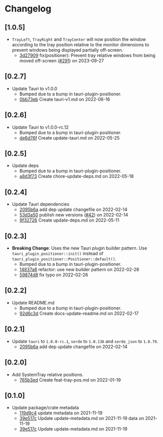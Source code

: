 # Changelog

## \[1.0.5]

-   `TrayLeft`, `TrayRight` and `TrayCenter` will now position the window
    according to the tray position relative to the monitor dimensions to prevent
    windows being displayed partially off-screen.
    -   [3d27909](https://github.com/tauri-apps/plugins-workspace/commit/3d279094d44be78cdc5d1de3938f1414e13db6b0)
        fix(positioner): Prevent tray relative windows from being moved
        off-screen
        ([#291](https://github.com/tauri-apps/plugins-workspace/pull/291)) on
        2023-09-27

## \[0.2.7]

-   Update Tauri to v1.0.0
    -   Bumped due to a bump in tauri-plugin-positioner.
    -   [0bb73eb](https://www.github.com/JonasKruckenberg/tauri-plugin-positioner/commit/0bb73eb20dae87f730c0b5f4cc08e6689e25fdba)
        Create tauri-v1.md on 2022-06-16

## \[0.2.6]

-   Update Tauri to v1.0.0-rc.12
    -   Bumped due to a bump in tauri-plugin-positioner.
    -   [de6d76f](https://www.github.com/JonasKruckenberg/tauri-plugin-positioner/commit/de6d76f3a96a68e88a7ac434d65df4dbc82af122)
        Create update-tauri.md on 2022-05-25

## \[0.2.5]

-   Update deps
    -   Bumped due to a bump in tauri-plugin-positioner.
    -   [a8d3f73](https://www.github.com/JonasKruckenberg/tauri-plugin-positioner/commit/a8d3f73b74829ef5d53d4fb028e59d09e8946399)
        Create chore-update-deps.md on 2022-05-18

## \[0.2.4]

-   Update Tauri dependencies
    -   [2095b6a](https://www.github.com/JonasKruckenberg/tauri-plugin-positioner/commit/2095b6a4a4ab5590add099ddb2b1e8118e3496e4)
        add dep update changefile on 2022-02-14
    -   [53d3a50](https://www.github.com/JonasKruckenberg/tauri-plugin-positioner/commit/53d3a501776f16741124aa961f521b9d7798c878)
        publish new versions
        ([#42](https://www.github.com/JonasKruckenberg/tauri-plugin-positioner/pull/42))
        on 2022-02-14
    -   [9f32726](https://www.github.com/JonasKruckenberg/tauri-plugin-positioner/commit/9f32726ede38bb9b2711f738a2f9fee7f0da2d73)
        Create update-deps.md on 2022-05-11

## \[0.2.3]

-   **Breaking Change**: Uses the new Tauri plugin builder pattern. Use
    `tauri_plugin_positioner::init()` instead of
    `tauri_plugin_positioner::Positioner::default()`.
    -   Bumped due to a bump in tauri-plugin-positioner.
    -   [14837a8](https://www.github.com/JonasKruckenberg/tauri-plugin-positioner/commit/14837a8d9cecdd6014867d4ef00fb98f21b2249d)
        refactor: use new builder pattern on 2022-02-26
    -   [59874d8](https://www.github.com/JonasKruckenberg/tauri-plugin-positioner/commit/59874d827471dfb889662fadc74fec1f2243b89e)
        fix typo on 2022-02-26

## \[0.2.2]

-   Update README.md
    -   Bumped due to a bump in tauri-plugin-positioner.
    -   [92d6c3d](https://www.github.com/JonasKruckenberg/tauri-plugin-positioner/commit/92d6c3dca00a6b3562682804a649c0023831ce2b)
        Create docs-update-readme.md on 2022-02-17

## \[0.2.1]

-   Update `tauri` to `1.0.0-rc.1`, `serde` to `1.0.136` and `serde_json` to
    `1.0.79`.
    -   [2095b6a](https://www.github.com/JonasKruckenberg/tauri-plugin-positioner/commit/2095b6a4a4ab5590add099ddb2b1e8118e3496e4)
        add dep update changefile on 2022-02-14

## \[0.2.0]

-   Add SystemTray relative positions.
    -   [765b3ed](https://www.github.com/JonasKruckenberg/tauri-plugin-positioner/commit/765b3ed90056d85ae88b0852b7107ff2b84a6c3a)
        Create feat-tray-pos.md on 2022-01-19

## \[0.1.0]

-   Update package/crate metadata
    -   [119d9c4](https://www.github.com/JonasKruckenberg/tauri-plugin-positioner/commit/119d9c47639e1df16f5520a08f039bdb6f39532b)
        update metadata on 2021-11-19
    -   [39e517c](https://www.github.com/JonasKruckenberg/tauri-plugin-positioner/commit/39e517c145a4a901839ae9b46e296370ce6ababf)
        Update update-metadata.md on 2021-11-19 data on 2021-11-19
    -   [39e517c](https://www.github.com/JonasKruckenberg/tauri-plugin-positioner/commit/39e517c145a4a901839ae9b46e296370ce6ababf)
        Update update-metadata.md on 2021-11-19
